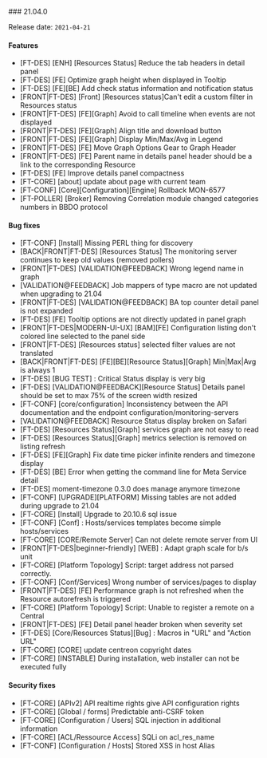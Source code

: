 
### 21.04.0

Release date: `2021-04-21`

#### Features

- [FT-DES] [ENH] [Resources Status] Reduce the tab headers in detail panel
- [FT-DES] [FE] Optimize graph height when displayed in Tooltip
- [FT-DES] [FE][BE] Add check status information and notification status
- [FRONT|FT-DES] [Front] [Resources status]Can't edit a custom filter in Resources status
- [FRONT|FT-DES] [FE][Graph] Avoid to call timeline when events are not displayed
- [FRONT|FT-DES] [FE][Graph] Align title and download button
- [FRONT|FT-DES] [FE][Graph] Display Min/Max/Avg in Legend
- [FRONT|FT-DES] [FE] Move Graph Options Gear to Graph Header
- [FRONT|FT-DES] [FE] Parent name in details panel header should be a link to the corresponding Resource
- [FT-DES] [FE] Improve details panel compactness
- [FT-CORE] [about] update about page with current team
- [FT-CONF] [Core][Configuration][Engine] Rollback MON-6577
- [FT-POLLER] [Broker] Removing Correlation module changed categories numbers in BBDO protocol

#### Bug fixes

- [FT-CONF] [Install] Missing PERL thing for discovery
- [BACK|FRONT|FT-DES] [Resources Status] The monitoring server continues to keep old values (removed pollers)
- [FRONT|FT-DES] [VALIDATION@FEEDBACK] Wrong legend name in graph
- [VALIDATION@FEEDBACK] Job mappers of type macro are not updated when upgrading to 21.04
- [FRONT|FT-DES] [VALIDATION@FEEDBACK] BA top counter detail panel is not expanded
- [FT-DES] [FE] Tooltip options are not directly updated in panel graph 
- [FRONT|FT-DES|MODERN-UI-UX] [BAM][FE] Configuration listing don't colored line selected to the panel side
- [FRONT|FT-DES] [Resources status] selected filter values are not translated
- [BACK|FRONT|FT-DES] [FE][BE][Resource Status][Graph] Min|Max|Avg is always 1
- [FT-DES] [BUG TEST] : Critical Status display is very big
- [FT-DES] [VALIDATION@FEEDBACK][Resource Status] Details panel should be set to max 75% of the screen width resized
- [FT-CONF] [core/configuration] Inconsistency between the API documentation and the endpoint configuration/monitoring-servers
- [VALIDATION@FEEDBACK] Resource Status display broken on Safari
- [FT-DES] [Resources Status][Graph] services graph are not easy to read
- [FT-DES] [Resources Status][Graph] metrics selection is removed on listing refresh
- [FT-DES] [FE][Graph] Fix date time picker infinite renders and timezone display
- [FT-DES] [BE] Error when getting the command line for Meta Service detail
- [FT-DES] moment-timezone 0.3.0 does manage anymore timezone
- [FT-CONF] [UPGRADE][PLATFORM] Missing tables are not added during upgrade to 21.04
- [FT-CORE] [Install] Upgrade to 20.10.6 sql issue
- [FT-CONF] [Conf] : Hosts/services templates become simple hosts/services
- [FT-CORE] [CORE/Remote Server] Can not delete remote server from UI
- [FRONT|FT-DES|beginner-friendly] [WEB] : Adapt graph scale for b/s unit
- [FT-CORE] [Platform Topology] Script: target address not parsed correctly.
- [FT-CONF] [Conf/Services] Wrong number of services/pages to display
- [FRONT|FT-DES] [FE] Performance graph is not refreshed when the Resource autorefresh is triggered
- [FT-CORE] [Platform Topology] Script: Unable to register a remote on a Central
- [FRONT|FT-DES] [FE] Detail panel header broken when severity set
- [FT-DES] [Core/Resources Status][Bug] : Macros in "URL" and "Action URL"
- [FT-CORE] [CORE] update centreon copyright dates
- [FT-CORE] [INSTABLE] During installation, web installer can not be executed fully

#### Security fixes

- [FT-CORE] [APIv2] API realtime rights give API configuration rights
- [FT-CORE] [Global / forms] Predictable anti-CSRF token
- [FT-CORE] [Configuration / Users] SQL injection in additional information
- [FT-CORE] [ACL/Ressource Access] SQLi on acl_res_name
- [FT-CONF] [Configuration / Hosts] Stored XSS in host Alias
